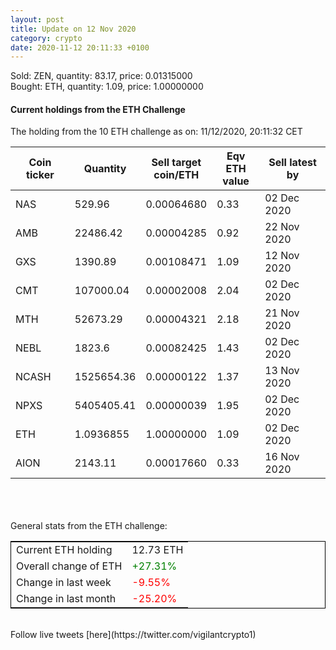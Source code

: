 ```yaml
---
layout: post
title: Update on 12 Nov 2020
category: crypto
date: 2020-11-12 20:11:33 +0100
---
```

<!-- Global site tag (gtag.js) - Google Analytics -->
<script async src="https://www.googletagmanager.com/gtag/js?id=UA-103831149-5"></script>
<script>
  window.dataLayer = window.dataLayer || [];
  function gtag(){dataLayer.push(arguments);}
  gtag('js', new Date());

  gtag('config', 'UA-103831149-5');
</script>
Sold: ZEN, quantity:        83.17, price:   0.01315000<br>Bought: ETH, quantity:         1.09, price:   1.00000000<br>

#### Current holdings from the ETH Challenge

The holding from the 10 ETH challenge as on: 11/12/2020, 20:11:32 CET

|Coin ticker|Quantity|Sell target<br>coin/ETH|Eqv ETH<br>value|Sell latest by|
|-----------|--------|-----------|-----------|--------------|
NAS|529.96|  0.00064680|0.33|02 Dec 2020|
AMB|22486.42|  0.00004285|0.92|22 Nov 2020|
GXS|1390.89|  0.00108471|1.09|12 Nov 2020|
CMT|107000.04|  0.00002008|2.04|02 Dec 2020|
MTH|52673.29|  0.00004321|2.18|21 Nov 2020|
NEBL|1823.6|  0.00082425|1.43|02 Dec 2020|
NCASH|1525654.36|  0.00000122|1.37|13 Nov 2020|
NPXS|5405405.41|  0.00000039|1.95|02 Dec 2020|
ETH|1.0936855|  1.00000000|1.09|02 Dec 2020|
AION|2143.11|  0.00017660|0.33|16 Nov 2020|

<br>
<br>
<br>
General stats from the ETH challenge:

<table style="border:1px solid black;margin-left:auto;margin-right:auto;">
	<tbody>
	<tr>
		<td>Current ETH holding</td>
		<td>     12.73 ETH</td>
	</tr>
	<tr>
		<td>Overall change of ETH</td>
		<td><font color="green">+27.31%</font></td>
	</tr>
	<tr>
		<td>Change in last week</td>
		<td><font color="red">-9.55%</font></td>
	</tr>
	<tr>
		<td>Change in last month</td>
		<td><font color="red">-25.20%</font></td>
	</tr>
	</tbody>
</table>

<br>
Follow live tweets [here](https://twitter.com/vigilantcrypto1)
<br>
<br>